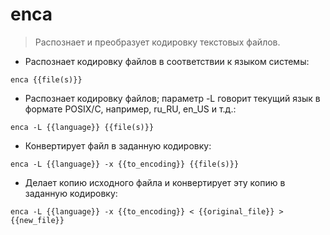 # enca

> Распознает и преобразует кодировку текстовых файлов.

- Распознает кодировку файлов в соответствии к языком системы:

`enca {{file(s)}}`

- Распознает кодировку файлов; параметр -L говорит текущий язык в формате POSIX/C, например, ru_RU, en_US и т.д.:

`enca -L {{language}} {{file(s)}}`

- Конвертирует файл в заданную кодировку:

`enca -L {{language}} -x {{to_encoding}} {{file(s)}}`

- Делает копию исходного файла и конвертирует эту копию в заданную кодировку:

`enca -L {{language}} -x {{to_encoding}} < {{original_file}} > {{new_file}}`
